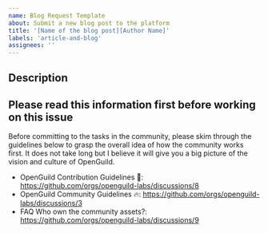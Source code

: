 ```yaml
---
name: Blog Request Template
about: Submit a new blog post to the platform
title: '[Name of the blog post][Author Name]'
labels: 'article-and-blog'
assignees: ''
---
```


## Description

<!--Provide the content of the blog post in `markdown` tag here-->

## Please read this information first before working on this issue

Before committing to the tasks in the community, please skim through the guidelines below to grasp the overall idea of how the community works first. It does not take long but I believe it will give you a big picture of the vision and culture of OpenGuild.

- OpenGuild Contribution Guidelines 🤝: https://github.com/orgs/openguild-labs/discussions/8
- OpenGuild Community Guidelines 🔥: https://github.com/orgs/openguild-labs/discussions/3
- FAQ Who own the community assets?: https://github.com/orgs/openguild-labs/discussions/9
